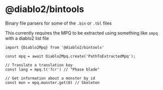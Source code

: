 # @diablo2/bintools

Binary file parsers for some of the `.bin` or `.tbl` files

This currently requires the MPQ to be extracted using something like `smpq` with a diablo2 list file


```
import {Diablo2Mpq} from '@diablo2/bintools'

const mpq = await Diablo2Mpq.create('PathToExtractedMpq');

// Translate a translation key
const lang = mpq.t('7cr') // "Phase blade"

// Get information about a monster by id
const mon = mpq.monster.get(0) // Skeleton
```

